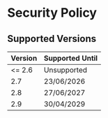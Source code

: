 # Security Policy

## Supported Versions

| Version | Supported Until |
| ------- | --------------- |
| <= 2.6  | Unsupported     |
| 2.7     | 23/06/2026      |
| 2.8     | 27/06/2027      |
| 2.9     | 30/04/2029      |
